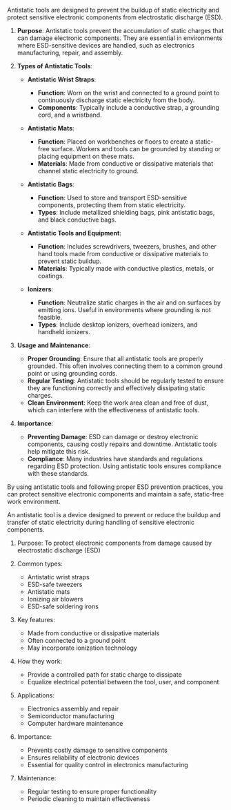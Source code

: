 Antistatic tools are designed to prevent the buildup of static electricity and protect sensitive electronic components from electrostatic discharge (ESD).

1. **Purpose**: Antistatic tools prevent the accumulation of static charges that can damage electronic components. They are essential in environments where ESD-sensitive devices are handled, such as electronics manufacturing, repair, and assembly.

2. **Types of Antistatic Tools**:

   - **Antistatic Wrist Straps**:
     - **Function**: Worn on the wrist and connected to a ground point to continuously discharge static electricity from the body.
     - **Components**: Typically include a conductive strap, a grounding cord, and a wristband.

   - **Antistatic Mats**:
     - **Function**: Placed on workbenches or floors to create a static-free surface. Workers and tools can be grounded by standing or placing equipment on these mats.
     - **Materials**: Made from conductive or dissipative materials that channel static electricity to ground.

   - **Antistatic Bags**:
     - **Function**: Used to store and transport ESD-sensitive components, protecting them from static electricity.
     - **Types**: Include metallized shielding bags, pink antistatic bags, and black conductive bags.

   - **Antistatic Tools and Equipment**:
     - **Function**: Includes screwdrivers, tweezers, brushes, and other hand tools made from conductive or dissipative materials to prevent static buildup.
     - **Materials**: Typically made with conductive plastics, metals, or coatings.

   - **Ionizers**:
     - **Function**: Neutralize static charges in the air and on surfaces by emitting ions. Useful in environments where grounding is not feasible.
     - **Types**: Include desktop ionizers, overhead ionizers, and handheld ionizers.

3. **Usage and Maintenance**:
   - **Proper Grounding**: Ensure that all antistatic tools are properly grounded. This often involves connecting them to a common ground point or using grounding cords.
   - **Regular Testing**: Antistatic tools should be regularly tested to ensure they are functioning correctly and effectively dissipating static charges.
   - **Clean Environment**: Keep the work area clean and free of dust, which can interfere with the effectiveness of antistatic tools.

4. **Importance**:
   - **Preventing Damage**: ESD can damage or destroy electronic components, causing costly repairs and downtime. Antistatic tools help mitigate this risk.
   - **Compliance**: Many industries have standards and regulations regarding ESD protection. Using antistatic tools ensures compliance with these standards.

By using antistatic tools and following proper ESD prevention practices, you can protect sensitive electronic components and maintain a safe, static-free work environment.

An antistatic tool is a device designed to prevent or reduce the buildup and transfer of static electricity during handling of sensitive electronic components.

1. Purpose: To protect electronic components from damage caused by electrostatic discharge (ESD)

2. Common types:
   - Antistatic wrist straps
   - ESD-safe tweezers
   - Antistatic mats
   - Ionizing air blowers
   - ESD-safe soldering irons

3. Key features:
   - Made from conductive or dissipative materials
   - Often connected to a ground point
   - May incorporate ionization technology

4. How they work:
   - Provide a controlled path for static charge to dissipate
   - Equalize electrical potential between the tool, user, and component

5. Applications:
   - Electronics assembly and repair
   - Semiconductor manufacturing
   - Computer hardware maintenance

6. Importance:
   - Prevents costly damage to sensitive components
   - Ensures reliability of electronic devices
   - Essential for quality control in electronics manufacturing

7. Maintenance:
   - Regular testing to ensure proper functionality
   - Periodic cleaning to maintain effectiveness

